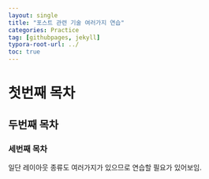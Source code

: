 ```yaml
---
layout: single
title: "포스트 관련 기술 여러가지 연습"
categories: Practice
tag: [githubpages, jekyll]
typora-root-url: ../
toc: true
---
```


# 첫번째 목차



## 두번째 목차



### 세번째 목차

일단 레이아웃 종류도 여러가지가 있으므로 연습할 필요가 있어보임.

